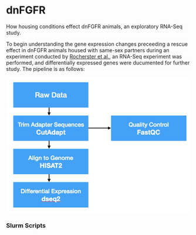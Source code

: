 # dnFGFR
How housing conditions effect dnFGFR animals, an exploratory RNA-Seq study.

To begin understanding the gene expression changes preceeding a rescue effect in dnFGFR animals housed with same-sex partners during an experiment conducted by [Rocherster et al.](https://www.ncbi.nlm.nih.gov/pmc/articles/PMC3532464/), an RNA-Seq experiment was performed, and differentially expressed genes were ducumented for further study. The pipeline is as follows:

![dnFGFR Pipeline](https://github.com/tylerakonom/dnFGFR/blob/master/Pipeline.png)

### Slurm Scripts
